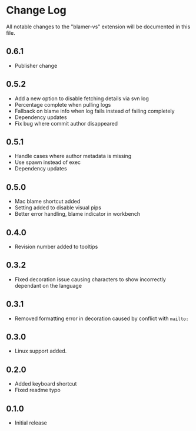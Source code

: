 # Change Log

All notable changes to the "blamer-vs" extension will be documented in this file.

## 0.6.1

- Publisher change

## 0.5.2

- Add a new option to disable fetching details via svn log
- Percentage complete when pulling logs
- Fallback on blame info when log fails instead of failing completely
- Dependency updates
- Fix bug where commit author disappeared

## 0.5.1

- Handle cases where author metadata is missing
- Use spawn instead of exec
- Dependency updates

## 0.5.0

- Mac blame shortcut added
- Setting added to disable visual pips
- Better error handling, blame indicator in workbench

## 0.4.0

- Revision number added to tooltips

## 0.3.2

- Fixed decoration issue causing characters to show incorrectly dependant on the language

## 0.3.1

- Removed formatting error in decoration caused by conflict with `mailto:`

## 0.3.0

- Linux support added.

## 0.2.0

- Added keyboard shortcut
- Fixed readme typo

## 0.1.0

- Initial release
